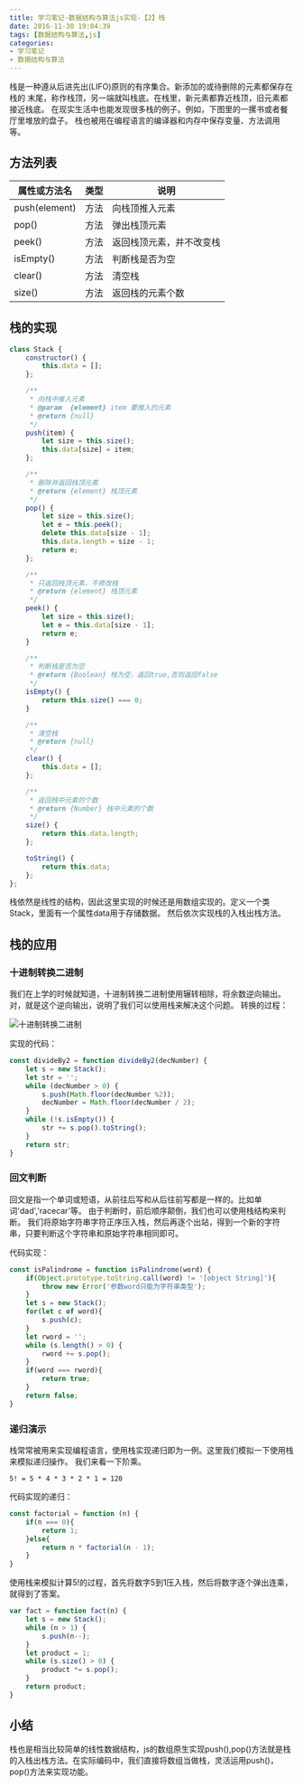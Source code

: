 ```yaml
---
title: 学习笔记-数据结构与算法js实现-【2】栈
date: 2016-11-30 19:04:39
tags: [数据结构与算法,js]
categories:
- 学习笔记
- 数据结构与算法
---
```


栈是一种遵从后进先出(LIFO)原则的有序集合。新添加的或待删除的元素都保存在栈的 末尾，称作栈顶，另一端就叫栈底。在栈里，新元素都靠近栈顶，旧元素都接近栈底。
在现实生活中也能发现很多栈的例子。例如，下图里的一摞书或者餐厅里堆放的盘子。
栈也被用在编程语言的编译器和内存中保存变量、方法调用等。

<!--more-->

## 方法列表
|属性或方法名|类型|说明|
|----|----|----|
|push(element)|方法|向栈顶推入元素|
|pop()|方法|弹出栈顶元素|
|peek()|方法|返回栈顶元素，并不改变栈|
|isEmpty()|方法|判断栈是否为空|
|clear()|方法|清空栈|
|size()|方法|返回栈的元素个数|

## 栈的实现
```js
class Stack {
    constructor() {
        this.data = [];
    };

    /**
     * 向栈中推入元素
     * @param  {element} item 要推入的元素
     * @return {null}
     */
    push(item) {
        let size = this.size();
        this.data[size] = item;
    };

    /**
     * 删除并返回栈顶元素
     * @return {element} 栈顶元素
     */
    pop() {
        let size = this.size();
        let e = this.peek();
        delete this.data[size - 1];
        this.data.length = size - 1;
        return e;
    };

    /**
     * 只返回栈顶元素，不修改栈
     * @return {element} 栈顶元素
     */
    peek() {
        let size = this.size();
        let e = this.data[size - 1];
        return e;
    }

    /**
     * 判断栈是否为空
     * @return {Boolean} 栈为空，返回true,否则返回false
     */
    isEmpty() {
        return this.size() === 0;
    }

    /**
     * 清空栈
     * @return {null}
     */
    clear() {
        this.data = [];
    };

    /**
     * 返回栈中元素的个数
     * @return {Number} 栈中元素的个数
     */
    size() {
        return this.data.length;
    };

    toString() {
        return this.data;
    };
};
```
栈依然是线性的结构，因此这里实现的时候还是用数组实现的。定义一个类Stack，里面有一个属性data用于存储数据。
然后依次实现栈的入栈出栈方法。

## 栈的应用
### 十进制转换二进制
我们在上学的时候就知道，十进制转换二进制使用辗转相除，将余数逆向输出。对，就是这个逆向输出，说明了我们可以使用栈来解决这个问题。
转换的过程：

![十进制转换二进制](https://img001-10042971.cos.ap-shanghai.myqcloud.com/blog/decimal2binary.png)

实现的代码：

```js
const divideBy2 = function divideBy2(decNumber) {
    let s = new Stack();
    let str = '';
    while (decNumber > 0) {
        s.push(Math.floor(decNumber %2));
        decNumber = Math.floor(decNumber / 2);
    }
    while (!s.isEmpty()) {
        str += s.pop().toString();
    }
    return str;
}
```

### 回文判断
回文是指一个单词或短语，从前往后写和从后往前写都是一样的。比如单词'dad','racecar'等。
由于判断时，前后顺序颠倒，我们也可以使用栈结构来判断。
我们将原始字符串字符正序压入栈，然后再逐个出站，得到一个新的字符串，只要判断这个字符串和原始字符串相同即可。

代码实现：

```js
const isPalindrome = function isPalindrome(word) {
    if(Object.prototype.toString.call(word) != '[object String]'){
        throw new Error('参数word只能为字符串类型');
    }
    let s = new Stack();
    for(let c of word){
        s.push(c);
    }
    let rword = '';
    while (s.length() > 0) {
        rword += s.pop();
    }
    if(word === rword){
        return true;
    }
    return false;
}
```


### 递归演示
栈常常被用来实现编程语言，使用栈实现递归即为一例。这里我们模拟一下使用栈来模拟递归操作。
我们来看一下阶乘。

```
5! = 5 * 4 * 3 * 2 * 1 = 120
```

代码实现的递归：

```js
const factorial = function (n) {
    if(n === 0){
        return 1;
    }else{
        return n * factorial(n - 1);
    }
}
```

使用栈来模拟计算5!的过程，首先将数字5到1压入栈，然后将数字逐个弹出连乘，就得到了答案。

```js
var fact = function fact(n) {
    let s = new Stack();
    while (n > 1) {
        s.push(n--);
    }
    let product = 1;
    while (s.size() > 0) {
        product *= s.pop();
    }
    return product;
}
```

## 小结
栈也是相当比较简单的线性数据结构，js的数组原生实现push(),pop()方法就是栈的入栈出栈方法。在实际编码中，我们直接将数组当做栈，灵活运用push()，pop()方法来实现功能。
